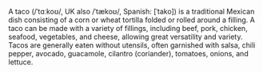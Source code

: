 
A taco (/ˈtɑːkoʊ/, UK also /ˈtækoʊ/, Spanish: [ˈtako]) is a traditional Mexican dish consisting of a corn or wheat tortilla folded or rolled around a filling. A taco can be made with a variety of fillings, including beef, pork, chicken, seafood, vegetables, and cheese, allowing great versatility and variety. Tacos are generally eaten without utensils, often garnished with salsa, chili pepper, avocado, guacamole, cilantro (coriander), tomatoes, onions, and lettuce.
